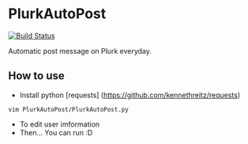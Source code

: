 PlurkAutoPost
=============
[![Build Status](https://travis-ci.org/GaryTan/PlurkAutoPost.svg?branch=master)](https://travis-ci.org/GaryTan/PlurkAutoPost)

Automatic post message on Plurk everyday.

## How to use
* Install python [requests] (https://github.com/kennethreitz/requests)

`vim PlurkAutoPost/PlurkAutoPost.py`
* To edit user imformation
* Then... You can run :D


